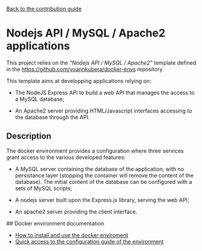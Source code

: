 [Back to the contribution guide](../../CONTRIBUTING.md)

# Nodejs API / MySQL / Apache2 applications

This project relies on the _"Nodejs API / MySQL / Apache2"_ template defined in
the https://github.com/yoannkubera/docker-envs repository.

This template aims at developping applications relying on:

* The NodeJS Express API to build a web API that manages the access to a MySQL
  database;

* An Apache2 server providing HTML/Javascript interfaces accessing to the database
  through the API.

## Description

The docker environment provides a configuration where three services grant access
to the various developed features:

* A MySQL server containing the database of the application, with no persistance
  layer (stopping the container will remove the content of the database). The
	initial content of the database can be configured with a sets of MySQL scripts;

* A nodejs server built upon the Express.js library, serving the web API;

* An apache2 server providing the client interface.

## Docker environment documentation

* [How to install and use the docker enviroment](dev-env.md)
* [Quick access to the configuration guide of the environment](configuration.md)
